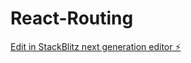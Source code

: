 # React-Routing

[Edit in StackBlitz next generation editor ⚡️](https://stackblitz.com/~/github.com/PremJibon/React-Routing)